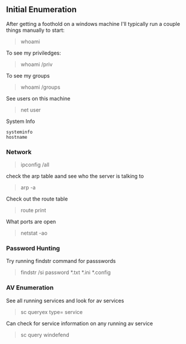 ## Initial Enumeration

After getting a foothold on a windows machine I'll typically run a couple things manually to start:

> whoami

To see my priviledges:

> whoami /priv

To see my groups

> whoami /groups

See users on this machine

> net user

System Info
```
systeminfo
hostname
```

### Network

> ipconfig /all

check the arp table aand see who the server is talking to

> arp -a

Check out the route table 

> route print

What ports are open

> netstat -ao

### Password Hunting

Try running findstr command for passswords
> findstr /si password *.txt *.ini *.config

### AV Enumeration

See all running services and look for av services
> sc queryex type= service

Can check for service information on any running av service
> sc query windefend



